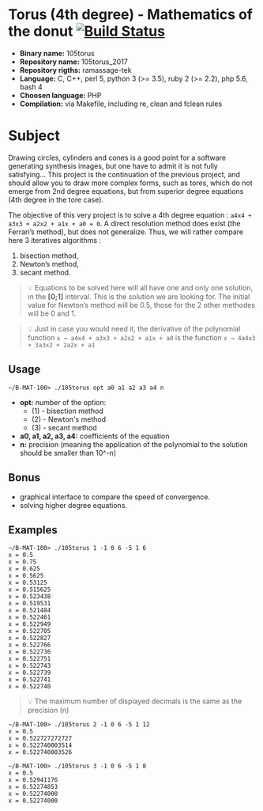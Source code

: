 # Torus (4th degree) - Mathematics of the donut [![Build Status](https://travis-ci.org/mrlizzard/105torus_2017.svg?branch=master)](https://travis-ci.org/mrlizzard/105torus_2017)

- **Binary name:** 105torus
- **Repository name:** 105torus_2017
- **Repository rigths:** ramassage-tek
- **Language:** C, C++, perl 5, python 3 (>= 3.5), ruby 2 (>= 2.2), php 5.6, bash 4
- **Choosen language:** PHP
- **Compilation:** via Makefile, including re, clean and fclean rules


# Subject

Drawing circles, cylinders and cones is a good point for a software generating synthesis images, but one have to admit it is not fully satisfying... This project is the continuation of the previous project, and should allow you to draw more complex forms, such as tores, which do not emerge from 2nd degree equations, but from superior degree equations (4th degree in the tore case).

The objective of this very project is to solve a 4th degree equation : `a4x4 + a3x3 + a2x2 + a1x + a0 = 0`. A direct resolution method does exist (the Ferrari’s method), but does not generalize. Thus, we will rather compare here 3
iteratives algorithms :
1. bisection method,
2. Newton’s method,
3. secant method.

> :bulb: Equations to be solved here will all have one and only one solution, in the **[0;1]** interval. This is the solution we are looking for. The initial value for Newton’s method will be 0.5, those for the 2 other
methodes will be 0 and 1.

> :bulb: Just in case you would need it, the derivative of the polynomial function `x → a4x4 + a3x3 + a2x2 + a1x + a0` is the function `x → 4a4x3 + 3a3x2 + 2a2x + a1`

## Usage

```
~/B-MAT-100> ./105torus opt a0 a1 a2 a3 a4 n
```

- **opt:** number of the option:
  - (1) - bisection method
  - (2) - Newton's method 
  - (3) - secant method
- **a0, a1, a2, a3, a4:** coefficients of the equation 
- **n:** precision (meaning the application of the polynomial to the solution should be smaller than 10^-n)

## Bonus

- graphical interface to compare the speed of convergence.
- solving higher degree equations.

## Examples

```
∼/B-MAT-100> ./105torus 1 -1 0 6 -5 1 6
x = 0.5
x = 0.75
x = 0.625
x = 0.5625
x = 0.53125
x = 0.515625
x = 0.523438
x = 0.519531
x = 0.521484
x = 0.522461
x = 0.522949
x = 0.522705
x = 0.522827
x = 0.522766
x = 0.522736
x = 0.522751
x = 0.522743
x = 0.522739
x = 0.522741
x = 0.522740
```

> :bulb: The maximum number of displayed decimals is the same as the precision (n)

```
∼/B-MAT-100> ./105torus 2 -1 0 6 -5 1 12
x = 0.5
x = 0.522727272727
x = 0.522740003514
x = 0.522740003526
```

```
∼/B-MAT-100> ./105torus 3 -1 0 6 -5 1 8
x = 0.5
x = 0.52941176
x = 0.52274853
x = 0.52274000
x = 0.52274000
```